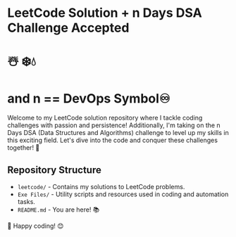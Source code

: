 # LeetCode Solution + n Days DSA Challenge Accepted
 # ☃️ ❄️💧
# and n == DevOps Symbol♾️

Welcome to my LeetCode solution repository where I tackle coding challenges with passion and persistence! Additionally, I'm taking on the n Days DSA (Data Structures and Algorithms) challenge to level up my skills in this exciting field. Let's dive into the code and conquer these challenges together! 💪

## Repository Structure
* `leetcode/` - Contains my solutions to LeetCode problems.
* `Exe Files/` - Utility scripts and resources used in coding and automation tasks.
* `README.md` - You are here! 📚

🌟
Happy coding! 😊

